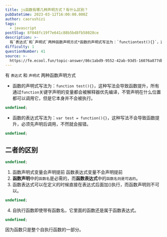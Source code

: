 ```yaml
---
title: js函数有哪几种声明方式？有什么区别？
pubDatetime: 2023-03-12T16:00:00.000Z
author: caorushizi
tags:
  - javascript
postSlug: 8f048fc19f7e641c88b5bd8fb58028ce
description: >-
  有`表达式`和`声明式`两种函数声明方式*函数的声明式写法为：`functiontest(){}`，这种写法会导致函数提升，所有通过`function`关键字声明的变量都会被解释器优先编译，不管声明在
difficulty: 1
questionNumber: 41
source: >-
  https://fe.ecool.fun/topic-answer/86c1abd9-9552-42ab-93d5-16076a877db0?orderBy=updateTime&order=desc&tagId=10
---
```


有 `表达式` 和 `声明式` 两种函数声明方式

- 函数的声明式写法为：`function test(){}`，这种写法会导致函数提升，所有通过`function`关键字声明的变量都会被解释器优先编译，不管声明在什么位置都可以调用它，但是它本身并不会被执行。

```typescript
undefined;
```

- 函数的表达式写法为：`var test = function(){}`，这种写法不会导致函数提升，必须先声明后调用，不然就会报错。

```typescript
undefined;
```

## 二者的区别

```typescript
undefined;
```

1.  函数声明式变量会声明提前 函数表达式变量不会声明提前
2.  **函数声明**中的`函数名`是必需的，而**函数表达式**中的`函数名则是可选的`。
3.  函数表达式可以在定义的时候直接在表达式后面加()执行，而函数声明则不可以。

```typescript
undefined;
```

4.  自执行函数即使带有函数名，它里面的函数还是属于函数表达式。

```typescript
undefined;
```

因为函数只是整个自执行函数的一部分。
